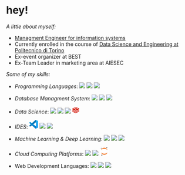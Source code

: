 # hey!

*A little about myself:*

  * [Managment Engineer for information systems](https://didattica.polito.it/pls/portal30/sviluppo.offerta_formativa_2019.vis?p_a_acc=2024&p_sdu=38&p_cds=5) </li>
  * Currently enrolled in the course of [Data Science and Engineering at Politecnico di Torino](https://www.polito.it/en/education/master-s-degree-programmes/data-science-and-engineering/programme-curriculum)
  * Ex-event organizer at BEST
  * Ex-Team Leader in marketing area at AIESEC
    
*Some of my skills:*

* <em>Programming Languages</em>:
<code><img src="https://www.vectorlogo.zone/logos/python/python-ar21.svg"></code>
<code><img width="10%" src="https://www.vectorlogo.zone/logos/java/java-ar21.svg"></code>
<code><img width="5%" src="https://cdn.jsdelivr.net/gh/devicons/devicon/icons/cplusplus/cplusplus-original.svg"/></code>

* <em>Database Managment System</em>:
<code><img width="10%" src="https://www.vectorlogo.zone/logos/oracle/oracle-ar21.svg"></code>
<code><img width="10%" src="https://www.vectorlogo.zone/logos/mysql/mysql-ar21.svg"></code>
<code><img width="10%" src="https://www.vectorlogo.zone/logos/mongodb/mongodb-ar21.svg"></code>

* <em>Data Science</em>:
<code><img width="10%" src="https://www.vectorlogo.zone/logos/numpy/numpy-ar21.svg"></code>
<code><img width="5%" src="https://cdn.jsdelivr.net/gh/devicons/devicon/icons/pandas/pandas-original.svg"></code>
<code><img width="10%" src=https://github.com/kekko3d/imgs/blob/main/spark%20(1).png></code>
<code><img width="4%" src=https://github.com/devicons/devicon/blob/master/icons/redis/redis-plain.svg></code>

* <em>IDES</em>:
<code><img width="5%" src="https://github.com/devicons/devicon/blob/master/icons/vscode/vscode-original.svg"></code>
<code><img width="10%" src="https://www.vectorlogo.zone/logos/eclipse/eclipse-ar21.svg"></code>
<code><img width="5%" src="https://github.com/kekko3d/imgs/blob/main/pycharm.svg.png"></code>

* <em>Machine Learning & Deep Learning</em>:
<code><img width="10%" src="https://github.com/kekko3d/imgs/blob/main/scikit.png"></code>
<code><img width="10%" src="https://www.vectorlogo.zone/logos/tensorflow/tensorflow-ar21.svg"></code>
<code><img width="10%" src="https://www.vectorlogo.zone/logos/pytorch/pytorch-ar21.svg"></code>

* <em>Cloud Computing Platforms</em>:
<code><img width="8%" src="https://github.com/kekko3d/imgs/blob/main/colab.svg (1).png"></code>
<code><img width="4%" src="https://github.com/kekko3d/imgs/blob/main/deepnote.png"></code>
<code><img width="5%" src="https://github.com/devicons/devicon/blob/master/icons/jupyter/jupyter-original.svg"></code>

* Web Development Languages</em>:
<code><img width="10%" src="https://www.vectorlogo.zone/logos/javascript/javascript-ar21.svg"></code>
<code><img width="10%" src="https://www.vectorlogo.zone/logos/w3_html5/w3_html5-ar21.svg"></code>
<code><img width="10%" src="https://www.vectorlogo.zone/logos/w3_css/w3_css-ar21.svg"></code>









          
